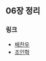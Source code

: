 ## 06장 정리

### 링크
- [배찬우](https://velog.io/@chanwoo_dev/CHAPTER6-%EB%A9%94%EC%8B%9C%EC%A7%80%EC%99%80-%EC%9D%B8%ED%84%B0%ED%8E%98%EC%9D%B4%EC%8A%A4)
- [조인혁](https://inhyeok-blog.tistory.com/38)
